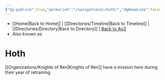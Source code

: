 ```yaml
---
{"dg-publish":true,"permalink":"/navigational/hoth/","dgHomeLink":false}
---
```


- [[Home\|Back to Home]] | [[Directories/Timeline\|Back to Timeline]] | [[Directories/Directory\|Back to Directory]] | [Back to Ao3](https://archiveofourown.org/works/19334440/chapters/45992584)
- Also known as 

# Hoth


[[Organizations/Knights of Ren\|Knights of Ren]] have a mission here during their year of retraining